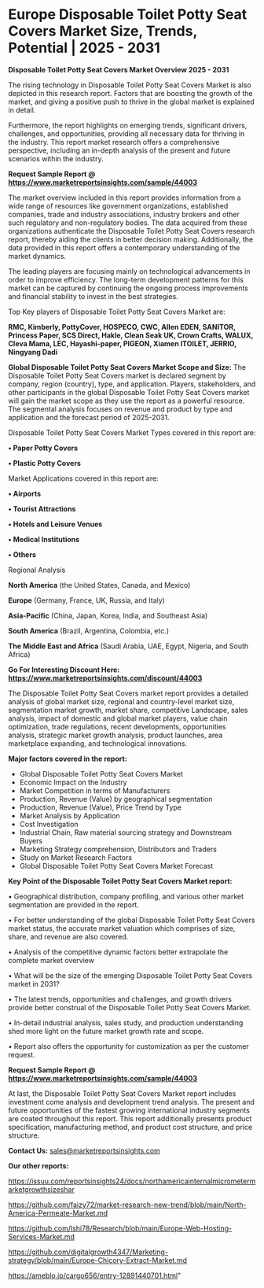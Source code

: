 # Europe Disposable Toilet Potty Seat Covers Market Size, Trends, Potential | 2025 - 2031

<Strong> Disposable Toilet Potty Seat Covers Market Overview 2025 - 2031</strong>

The rising technology in Disposable Toilet Potty Seat Covers Market is also depicted in this research report. Factors that are boosting the growth of the market, and giving a positive push to thrive in the global market is explained in detail.

Furthermore, the report highlights on emerging trends, significant drivers, challenges, and opportunities, providing all necessary data for thriving in the industry. This report market research offers a comprehensive perspective, including an in-depth analysis of the present and future scenarios within the industry.

<strong>Request Sample Report @ <a href=https://www.marketreportsinsights.com/sample/44003>https://www.marketreportsinsights.com/sample/44003</a></strong>

The market overview included in this report provides information from a wide range of resources like government organizations, established companies, trade and industry associations, industry brokers and other such regulatory and non-regulatory bodies. The data acquired from these organizations authenticate the Disposable Toilet Potty Seat Covers research report, thereby aiding the clients in better decision making. Additionally, the data provided in this report offers a contemporary understanding of the market dynamics.

The leading players are focusing mainly on technological advancements in order to improve efficiency. The long-term development patterns for this market can be captured by continuing the ongoing process improvements and financial stability to invest in the best strategies.

Top Key players of Disposable Toilet Potty Seat Covers Market are:

<strong>RMC, Kimberly, PottyCover, HOSPECO, CWC, Allen EDEN, SANITOR, Princess Paper, SCS Direct, Hakle, Clean Seak UK, Crown Crafts, WALUX, Cleva Mama, LEC, Hayashi-paper, PIGEON, Xiamen ITOILET, JERRIO, Ningyang Dadi</strong>

<strong><b>Global Disposable Toilet Potty Seat Covers Market Scope and Size:</b></strong>
The Disposable Toilet Potty Seat Covers market is declared segment by company, region (country), type, and application. Players, stakeholders, and other participants in the global Disposable Toilet Potty Seat Covers market will gain the market scope as they use the report as a powerful resource. The segmental analysis focuses on revenue and product by type and application and the forecast period of 2025-2031.

Disposable Toilet Potty Seat Covers Market Types covered in this report are:

<strong>•  Paper Potty Covers

•  Plastic Potty Covers</strong>

Market Applications covered in this report are:

<strong>•  Airports

•  Tourist Attractions

•  Hotels and Leisure Venues

•  Medical Institutions

•  Others</strong> 

Regional Analysis

<strong>North America</strong> (the United States, Canada, and Mexico)

<strong>Europe</strong> (Germany, France, UK, Russia, and Italy)

<strong>Asia-Pacific</strong> (China, Japan, Korea, India, and Southeast Asia)

<strong>South America</strong> (Brazil, Argentina, Colombia, etc.)

<strong>The Middle East and Africa</strong> (Saudi Arabia, UAE, Egypt, Nigeria, and South Africa)

<strong>Go For Interesting Discount Here: <a href=https://www.marketreportsinsights.com/discount/44003>https://www.marketreportsinsights.com/discount/44003</a></strong>

The Disposable Toilet Potty Seat Covers market report provides a detailed analysis of global market size, regional and country-level market size, segmentation market growth, market share, competitive Landscape, sales analysis, impact of domestic and global market players, value chain optimization, trade regulations, recent developments, opportunities analysis, strategic market growth analysis, product launches, area marketplace expanding, and technological innovations.

<strong><b>Major factors covered in the report:</b></strong>
<ul>
  <li>Global Disposable Toilet Potty Seat Covers Market </li>
  <li>Economic Impact on the Industry</li>
  <li>Market Competition in terms of Manufacturers</li>
  <li>Production, Revenue (Value) by geographical segmentation</li>
  <li>Production, Revenue (Value), Price Trend by Type</li>
  <li>Market Analysis by Application</li>
  <li>Cost Investigation</li>
  <li>Industrial Chain, Raw material sourcing strategy and Downstream Buyers</li>
  <li>Marketing Strategy comprehension, Distributors and Traders</li>
  <li>Study on Market Research Factors</li>
  <li>Global Disposable Toilet Potty Seat Covers Market Forecast</li>
</ul>

<strong><b>Key Point of the Disposable Toilet Potty Seat Covers Market report:</b></strong>

• Geographical distribution, company profiling, and various other market segmentation are provided in the report.

• For better understanding of the global Disposable Toilet Potty Seat Covers market status, the accurate market valuation which comprises of size, share, and revenue are also covered.

• Analysis of the competitive dynamic factors better extrapolate the complete market overview

• What will be the size of the emerging Disposable Toilet Potty Seat Covers market in 2031?

• The latest trends, opportunities and challenges, and growth drivers provide better construal of the Disposable Toilet Potty Seat Covers Market.

• In-detail industrial analysis, sales study, and production understanding shed more light on the future market growth rate and scope.

• Report also offers the opportunity for customization as per the customer request.

<strong>Request Sample Report @ <a href=https://www.marketreportsinsights.com/sample/44003>https://www.marketreportsinsights.com/sample/44003</a></strong>

At last, the Disposable Toilet Potty Seat Covers Market report includes investment come analysis and development trend analysis. The present and future opportunities of the fastest growing international industry segments are coated throughout this report. This report additionally presents product specification, manufacturing method, and product cost structure, and price structure.

<strong>Contact Us:</strong>
sales@marketreportsinsights.com

<strong>Our other reports:</strong>

<a href=https://issuu.com/reportsinsights24/docs/northamericainternalmicrometermarketgrowthsizeshar>https://issuu.com/reportsinsights24/docs/northamericainternalmicrometermarketgrowthsizeshar</a>

<a href=https://github.com/faizy72/market-research-new-trend/blob/main/North-America-Permeate-Market.md>https://github.com/faizy72/market-research-new-trend/blob/main/North-America-Permeate-Market.md</a>

<a href=https://github.com/Ishi78/Research/blob/main/Europe-Web-Hosting-Services-Market.md>https://github.com/Ishi78/Research/blob/main/Europe-Web-Hosting-Services-Market.md</a>

<a href=https://github.com/digitalgrowth4347/Marketing-strategy/blob/main/Europe-Chicory-Extract-Market.md>https://github.com/digitalgrowth4347/Marketing-strategy/blob/main/Europe-Chicory-Extract-Market.md</a>

<a href=https://ameblo.jp/cargo656/entry-12891440701.html>https://ameblo.jp/cargo656/entry-12891440701.html</a>"
